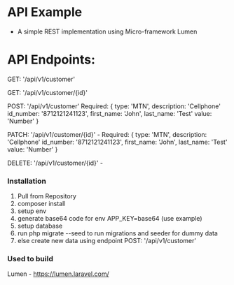 # API Example 

- A simple REST implementation using Micro-framework Lumen

# API Endpoints: 


GET: '/api/v1/customer'

GET: '/api/v1/customer/{id}' 

POST: '/api/v1/customer' 
    Required: 
    {
        type: 'MTN', 
        description: 'Cellphone'
        id_number: '8712121241123',
        first_name: 'John',
        last_name: 'Test'
        value: 'Number'
    }
    
PATCH: '/api/v1/customer/{id}' -
    Required: 
    {
        type: 'MTN', 
        description: 'Cellphone'
        id_number: '8712121241123',
        first_name: 'John',
        last_name: 'Test'
        value: 'Number'
    }
    
DELETE: '/api/v1/customer/{id}' -

### Installation

1.  Pull from Repository
2.  composer install
3.  setup env
4.  generate base64 code for env APP_KEY=base64 (use example)
5.  setup database
6.  run php migrate --seed to run migrations and seeder for dummy data
7.  else create new data using endpoint POST: '/api/v1/customer'

### Used to build

   Lumen - <https://lumen.laravel.com/>

